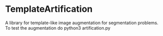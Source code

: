 # TemplateArtification
A library for template-like image augmentation for segmentation problems.
To test the augmentation do python3 artification.py
